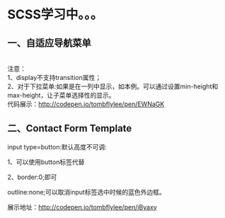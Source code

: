 # SCSS学习中。。。
## 一、自适应导航菜单
<br>注意：<br>1、display不支持transition属性；<br>2、对于下拉菜单:如果是在一列中显示，如本例。可以通过设置min-height和max-height，让子菜单选择性的显示。<br>代码展示：http://codepen.io/tombflylee/pen/EWNaGK
## 二、Contact Form Template

input type=button:默认高度不可调:

1、可以使用button标签代替

2、border:0;即可


outline:none;可以取消input标签选中时候的蓝色外边框。

展示地址：http://codepen.io/tombflylee/pen/jByaxy

